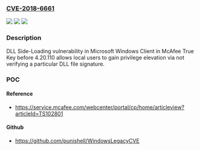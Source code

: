 ### [CVE-2018-6661](https://cve.mitre.org/cgi-bin/cvename.cgi?name=CVE-2018-6661)
![](https://img.shields.io/static/v1?label=Product&message=True%20Key&color=blue)
![](https://img.shields.io/static/v1?label=Version&message=4.20.1104.20.110%20&color=brighgreen)
![](https://img.shields.io/static/v1?label=Vulnerability&message=DLL%20Side-Loading%20vulnerability&color=brighgreen)

### Description

DLL Side-Loading vulnerability in Microsoft Windows Client in McAfee True Key before 4.20.110 allows local users to gain privilege elevation via not verifying a particular DLL file signature.

### POC

#### Reference
- https://service.mcafee.com/webcenter/portal/cp/home/articleview?articleId=TS102801

#### Github
- https://github.com/punishell/WindowsLegacyCVE


